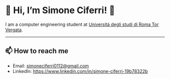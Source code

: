 # 👋 Hi, I’m Simone Ciferri! 👋

I am a computer engineering student at <a href="http://web.uniroma2.it/"> Università degli studi di Roma Tor Vergata</a>.

---
## 📫 How to reach me
- Email: simoneciferri0112@gmail.com
- LinkedIn: https://www.linkedin.com/in/simone-ciferri-19b78322b

